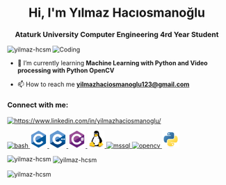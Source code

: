 
<h1 align="center">Hi, I'm Yılmaz Hacıosmanoğlu</h1>
<h3 align="center">Ataturk University Computer Engineering 4rd Year Student</h3>
<img align="right" alt="Coding" width="400" src="https://art.pixilart.com/4d5f9a87bda812c.png">

<p align="left"> <img src="https://komarev.com/ghpvc/?username=yilmaz-hcsm&label=Profile%20views&color=0e75b6&style=flat" alt="yilmaz-hcsm" /> </p>

- 🌱 I’m currently learning **Machine Learning with Python and Video processing with Python OpenCV**

- 📫 How to reach me **yilmazhaciosmanoglu123@gmail.com**

<h3 align="left">Connect with me:</h3>
<p align="left">
<a href="https://linkedin.com/in/https://www.linkedin.com/in/yilmazhaciosmanoglu/" target="blank"><img align="center" src="https://raw.githubusercontent.com/rahuldkjain/github-profile-readme-generator/master/src/images/icons/Social/linked-in-alt.svg" alt="https://www.linkedin.com/in/yilmazhaciosmanoglu/" height="30" width="40" /></a>
</p>

<p align="left">
  <a href="https://www.gnu.org/software/bash/" target="_blank" rel="noreferrer">
    <img src="https://www.vectorlogo.zone/logos/gnu_bash/gnu_bash-icon.svg" alt="bash" width="40" height="40"/>
  </a>
  <a href="https://www.cprogramming.com/" target="_blank" rel="noreferrer">
    <img src="https://raw.githubusercontent.com/devicons/devicon/master/icons/c/c-original.svg" alt="c" width="40" height="40"/>
  </a>
  <a href="https://www.w3schools.com/cpp/" target="_blank" rel="noreferrer">
    <img src="https://raw.githubusercontent.com/devicons/devicon/master/icons/cplusplus/cplusplus-original.svg" alt="cplusplus" width="40" height="40"/>
  </a>
  <a href="https://www.w3schools.com/cs/" target="_blank" rel="noreferrer">
    <img src="https://raw.githubusercontent.com/devicons/devicon/master/icons/csharp/csharp-original.svg" alt="csharp" width="40" height="40"/>
  </a>
  <a href="https://www.linux.org/" target="_blank" rel="noreferrer">
    <img src="https://raw.githubusercontent.com/devicons/devicon/master/icons/linux/linux-original.svg" alt="linux" width="40" height="40"/>
  </a>
  <a href="https://www.microsoft.com/en-us/sql-server" target="_blank" rel="noreferrer">
    <img src="https://www.svgrepo.com/show/303229/microsoft-sql-server-logo.svg" alt="mssql" width="40" height="40"/>
  </a>
  <a href="https://opencv.org/" target="_blank" rel="noreferrer">
    <img src="https://www.vectorlogo.zone/logos/opencv/opencv-icon.svg" alt="opencv" width="40" height="40"/>
  </a>
  <a href="https://www.python.org" target="_blank" rel="noreferrer">
    <img src="https://raw.githubusercontent.com/devicons/devicon/master/icons/python/python-original.svg" alt="python" width="40" height="40"/>
  </a>
</p>

<p><img align="left" src="https://github-readme-stats.vercel.app/api/top-langs?username=yilmaz-hcsm&show_icons=true&locale=en&layout=compact" alt="yilmaz-hcsm" /></p>

<p>&nbsp;<img align="center" src="https://github-readme-stats.vercel.app/api?username=yilmaz-hcsm&show_icons=true&locale=en" alt="yilmaz-hcsm" /></p>

<p><img align="center" src="https://github-readme-streak-stats.herokuapp.com/?user=yilmaz-hcsm&" alt="yilmaz-hcsm" /></p>
